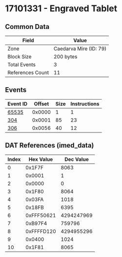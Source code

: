 # 17101331 - Engraved Tablet

## Common Data

| Field            | Value                  |
|------------------|------------------------|
| Zone             | Caedarva Mire (ID: 79) |
| Block Size       | 200 bytes              |
| Total Events     | 3                      |
| References Count | 11                     |

## Events

| Event ID            | Offset   |   Size |   Instructions |
|---------------------|----------|--------|----------------|
| [65535](./65535.md) | 0x0000   |      1 |              1 |
| [304](./304.md)     | 0x0001   |     85 |             23 |
| [306](./306.md)     | 0x0056   |     40 |             12 |

## DAT References (imed_data)

|   Index | Hex Value   |   Dec Value |
|---------|-------------|-------------|
|       0 | 0x1F7F      |        8063 |
|       1 | 0x0001      |           1 |
|       2 | 0x0000      |           0 |
|       3 | 0x1F80      |        8064 |
|       4 | 0x03FA      |        1018 |
|       5 | 0x18FB      |        6395 |
|       6 | 0xFFF50621  |  4294247969 |
|       7 | 0xB97F4     |      759796 |
|       8 | 0xFFFFD120  |  4294955296 |
|       9 | 0x0400      |        1024 |
|      10 | 0x1F81      |        8065 |
